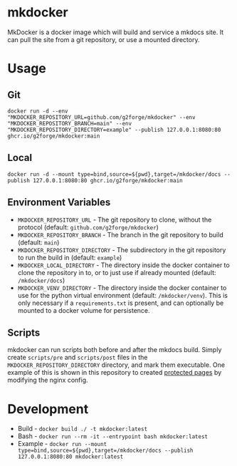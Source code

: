 # mkdocker

MkDocker is a docker image which will build and service a mkdocs site.
It can pull the site from a git repository, or use a mounted directory.

# Usage

## Git

```
docker run -d --env "MKDOCKER_REPOSITORY_URL=github.com/g2forge/mkdocker" --env "MKDOCKER_REPOSITORY_BRANCH=main" --env "MKDOCKER_REPOSITORY_DIRECTORY=example" --publish 127.0.0.1:8080:80 ghcr.io/g2forge/mkdocker:main
```

## Local

```
docker run -d --mount type=bind,source=${pwd},target=/mkdocker/docs --publish 127.0.0.1:8080:80 ghcr.io/g2forge/mkdocker:main
```

## Environment Variables

* `MKDOCKER_REPOSITORY_URL` - The git repository to clone, without the protocol (default: `github.com/g2forge/mkdocker`)
* `MKDOCKER_REPOSITORY_BRANCH` - The branch in the git repository to build (default: `main`)
* `MKDOCKER_REPOSITORY_DIRECTORY` - The subdirectory in the git repository to run the build in (default: `example`)
* `MKDOCKER_LOCAL_DIRECTORY` - The directory inside the docker container to clone the repository in to, or to just use if already mounted (default: `/mkdocker/docs`)
* `MKDOCKER_VENV_DIRECTORY` - The directory inside the docker container to use for the python virtual environment (default: `/mkdocker/venv`). This is only necessary if a `requirements.txt` is present, and can optionally be mounted to a docker volume for persistence.


## Scripts

mkdocker can run scripts both before and after the mkdocs build.
Simply create `scripts/pre` and `scripts/post` files in the `MKDOCKER_REPOSITORY_DIRECTORY` directory, and mark them executable.
One example of this is shown in this repository to created [protected pages](example/scripts/post) by modifying the nginx config.

# Development

* Build -   `docker build ./ -t mkdocker:latest`
* Bash -    `docker run --rm -it --entrypoint bash mkdocker:latest`
* Example - `docker run --mount type=bind,source=${pwd},target=/mkdocker/docs --publish 127.0.0.1:8080:80 mkdocker:latest`
